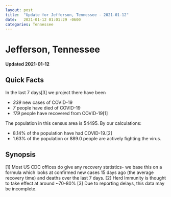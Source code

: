```yaml
---
layout: post
title:  "Update for Jefferson, Tennessee - 2021-01-12"
date:   2021-01-12 01:01:29 -0600
categories: Tennessee
---
```


# Jefferson, Tennessee
#### Updated 2021-01-12

## Quick Facts

In the last 7 days[3] we project there have been
- *339* new cases of COVID-19
- *7* people have died of COVID-19
- *179* people have recovered from COVID-19[1]

The population in this census area is 54495. By our calculations:
- 8.14% of the population have had COVID-19.[2]
- 1.63% of the population or 889.0 people are actively fighting the virus.

## Synopsis




[1] Most US CDC offices do give any recovery statistics- we base this on a formula which looks at confirmed new cases
15 days ago (the average recovery time) and deaths over the last 7 days.
[2] Herd Immunity is thought to take effect at around ~70-80%
[3] Due to reporting delays, this data may be incomplete. 
    